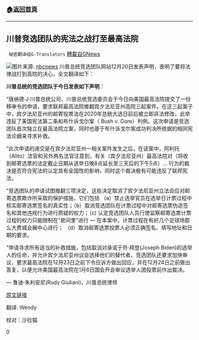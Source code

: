 ###  [:house:返回首頁](https://github.com/ourhimalayas/txt)
---

## 川普竞选团队的宪法之战打至最高法院
` 秘密翻译组G-Translators` [轉載自GNews](https://gnews.org/zh-hans/676437/)

![]()![](https://gnews-media-offload.s3.amazonaws.com/wp-content/uploads/2020/12/22155318/Capture-155.jpg)图片来源: [nbcnews](https://www.nbcnews.com/politics/2020-election/trump-campaign-website-hacked-n1245038)
川普总统竞选团队网站12月20日发表声明，表明了要将法律战打到高院的决心，全文翻译如下：

**川普总统的竞选团队于今日发表如下声明**：

“唐纳德·J·川普总统公司、川普总统竞选委员会于今日向美国最高法院提交了一份移审令的申请，要求联邦最高法院推翻宾夕法尼亚州高院三起案件。在这三起案子中，宾夕法尼亚州的邮寄投票法在2020年总统大选日前后被立即非法修改，此举违反了美国宪法第二条和布什诉戈尔案（ Bush v. Gore）判例。这次申请是竞选团队首次独立在最高法院立案，同时也基于布什诉戈尔案成功判决所依据的相同宪法论据来寻求补救。

“此次申请的递交是在宾夕法尼亚州一相关案件发生之后，在该案中，阿利托（Alito）法官和另外两名法官注意到，有关（宾夕法尼亚州）最高法院对（将收到邮寄选票的法定截止日期从选举日晚8点延长至三天后的下午5点）… 行为的裁决是否符合宪法的认定具有全国性的影响，同时这个裁决极有可能违反了联邦宪法。

“竞选团队的申请试图推翻三项决定，这些决定取消了宾夕法尼亚州立法会应对邮寄选票欺诈所采取的保护措施，它们包括 （a）禁止选举官员在选举日计票过程中核实邮寄选票签名的真实性；（b）取消竞选团队在计票过程中对邮寄选票伪造签名和其他违规行为进行质疑的权力；（c) 认定竞选团队人员行使监察邮寄选票计票过程的权力只能限制在“房间里”进行 — 在本案中，计票过程在有好几个足球场那么大费城会展中心进行； （d）取消邮寄选票投票人必须正确签名、填写地址和日期的要求。

“申请寻求所有适当的补救措施，包括取消对承诺于乔·拜登(Joseph Biden)的选举人的任命，并允许宾夕法尼亚州议会选择他们的替代者。竞选团队还要求加快审议，要求最高法院在12月23日之前下令应诉方做出回应，并在12月24日之前做出答复，以便允许美国最高法院在1月6日国会开会审议选举人团投票前作出裁决。

— 鲁迪·朱利安尼(Rudy Giuliani)，川普总统律师

[原文链接](https://www.donaldjtrump.com/media/trump-campaign-taking-constitutional-fight-to-supreme-court/)

翻译: Wendy

校对：沙拉猫

0
